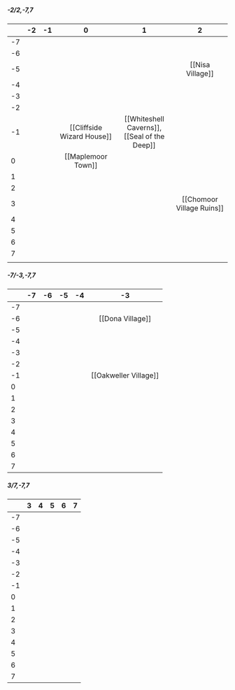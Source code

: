 ##### -2/2,-7,7

|     | -2  | -1  |             0              |                        1                        |             2             |
| --- | :-: | :-: | :------------------------: | :---------------------------------------------: | :-----------------------: |
| -7  |     |     |                            |                                                 |                           |
| -6  |     |     |                            |                                                 |                           |
| -5  |     |     |                            |                                                 |     [[Nisa Village]]      |
| -4  |     |     |                            |                                                 |                           |
| -3  |     |     |                            |                                                 |                           |
| -2  |     |     |                            |                                                 |                           |
| -1  |     |     | [[Cliffside Wizard House]] | [[Whiteshell Caverns]],<br>[[Seal of the Deep]] |                           |
| 0   |     |     |     [[Maplemoor Town]]     |                                                 |                           |
| 1   |     |     |                            |                                                 |                           |
| 2   |     |     |                            |                                                 |                           |
| 3   |     |     |                            |                                                 | [[Chomoor Village Ruins]] |
| 4   |     |     |                            |                                                 |                           |
| 5   |     |     |                            |                                                 |                           |
| 6   |     |     |                            |                                                 |                           |
| 7   |     |     |                            |                                                 |                           |
|     |     |     |                            |                                                 |                           |

##### -7/-3,-7,7

|     | -7  | -6  | -5  | -4  |          -3           |
| --- | :-: | :-: | :-: | :-: | :-------------------: |
| -7  |     |     |     |     |                       |
| -6  |     |     |     |     |   [[Dona Village]]    |
| -5  |     |     |     |     |                       |
| -4  |     |     |     |     |                       |
| -3  |     |     |     |     |                       |
| -2  |     |     |     |     |                       |
| -1  |     |     |     |     | [[Oakweller Village]] |
| 0   |     |     |     |     |                       |
| 1   |     |     |     |     |                       |
| 2   |     |     |     |     |                       |
| 3   |     |     |     |     |                       |
| 4   |     |     |     |     |                       |
| 5   |     |     |     |     |                       |
| 6   |     |     |     |     |                       |
| 7   |     |     |     |     |                       |
##### 3/7,-7,7

|     |  3  |  4  |  5  |  6  |  7  |
| --- | :-: | :-: | :-: | :-: | :-: |
| -7  |     |     |     |     |     |
| -6  |     |     |     |     |     |
| -5  |     |     |     |     |     |
| -4  |     |     |     |     |     |
| -3  |     |     |     |     |     |
| -2  |     |     |     |     |     |
| -1  |     |     |     |     |     |
| 0   |     |     |     |     |     |
| 1   |     |     |     |     |     |
| 2   |     |     |     |     |     |
| 3   |     |     |     |     |     |
| 4   |     |     |     |     |     |
| 5   |     |     |     |     |     |
| 6   |     |     |     |     |     |
| 7   |     |     |     |     |     |

